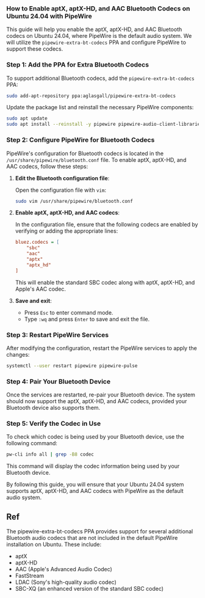 ### How to Enable aptX, aptX-HD, and AAC Bluetooth Codecs on Ubuntu 24.04 with PipeWire

This guide will help you enable the aptX, aptX-HD, and AAC Bluetooth codecs on Ubuntu 24.04, where PipeWire is the default audio system. We will utilize the `pipewire-extra-bt-codecs` PPA and configure PipeWire to support these codecs.

### Step 1: Add the PPA for Extra Bluetooth Codecs

To support additional Bluetooth codecs, add the `pipewire-extra-bt-codecs` PPA:

```bash
sudo add-apt-repository ppa:aglasgall/pipewire-extra-bt-codecs
```

Update the package list and reinstall the necessary PipeWire components:

```bash
sudo apt update
sudo apt install --reinstall -y pipewire pipewire-audio-client-libraries libspa-0.2-bluetooth
```

### Step 2: Configure PipeWire for Bluetooth Codecs

PipeWire's configuration for Bluetooth codecs is located in the `/usr/share/pipewire/bluetooth.conf` file. To enable aptX, aptX-HD, and AAC codecs, follow these steps:

1. **Edit the Bluetooth configuration file**:

   Open the configuration file with `vim`:

   ```bash
   sudo vim /usr/share/pipewire/bluetooth.conf
   ```

2. **Enable aptX, aptX-HD, and AAC codecs**:

   In the configuration file, ensure that the following codecs are enabled by verifying or adding the appropriate lines:

   ```ini
   bluez.codecs = [
       "sbc"
       "aac"
       "aptx"
       "aptx_hd"
   ]
   ```

   This will enable the standard SBC codec along with aptX, aptX-HD, and Apple's AAC codec.

3. **Save and exit**:

   - Press `Esc` to enter command mode.
   - Type `:wq` and press `Enter` to save and exit the file.

### Step 3: Restart PipeWire Services

After modifying the configuration, restart the PipeWire services to apply the changes:

```bash
systemctl --user restart pipewire pipewire-pulse
```

### Step 4: Pair Your Bluetooth Device

Once the services are restarted, re-pair your Bluetooth device. The system should now support the aptX, aptX-HD, and AAC codecs, provided your Bluetooth device also supports them.

### Step 5: Verify the Codec in Use

To check which codec is being used by your Bluetooth device, use the following command:

```bash
pw-cli info all | grep -B8 codec
```

This command will display the codec information being used by your Bluetooth device.

By following this guide, you will ensure that your Ubuntu 24.04 system supports aptX, aptX-HD, and AAC codecs with PipeWire as the default audio system.
## Ref
The pipewire-extra-bt-codecs PPA provides support for several additional Bluetooth audio codecs that are not included in the default PipeWire installation on Ubuntu. These include:

- aptX
- aptX-HD
- AAC (Apple's Advanced Audio Codec)
- FastStream
- LDAC (Sony's high-quality audio codec)
- SBC-XQ (an enhanced version of the standard SBC codec)
